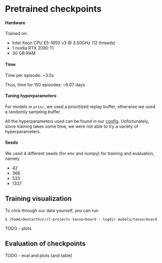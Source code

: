 # Pretrained checkpoints

#### Hardware
Trained on:
 * Intel Xeon CPU E5-1650 v3 @ 3.50GHz (12 threads)
 * 1 nvidia RTX 2080 TI
 * 30 GB RAM

#### Time
Time per episode: ~3.5s

Thus, time for 150 episodes: ~6.07 days

#### Tuning hyperparameters

For models in `prio/`, we used a prioritized replay buffer,
otherwise we used a randomly sampling buffer.

All the hyperparameters used can be found in our [config](https://github.com/Dschimm/rl-project/blob/main/src/config.py).
Unfortunately, since training takes some time, we were not able to try a variety of hyperparameters.

#### Seeds
We used 4 different seeds (for env and numpy) for training and evaluation, namely
 * 42
 * 366
 * 533
 * 1337

## Training visualization

To click through our data yourself, you can run 
```
$ /home/dentarthur/rl-project> tensorboard --logdir models/tensorboard
```

TODO - plots

## Evaluation of checkpoints

TODO - eval and plots (and table)
